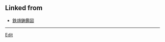 ---
---
## Linked from

* [鉄熕鋳鑑図](鉄熕鋳鑑図.md)


----
[Edit](https://github.com/vitroid/vitroid.github.io/edit/master/MD/鉄熕鋳鑑図.md)
